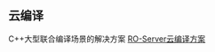 ## 云编译
C++大型联合编译场景的解决方案
[RO-Server云编译方案](https://huanle.feishu.cn/wiki/I2d4wHTPMiie1xkkjNjcARXonJe)

